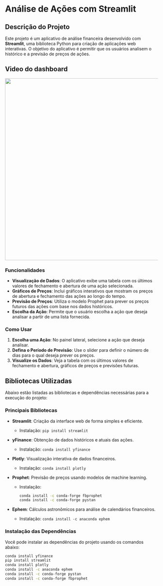 # Análise de Ações com Streamlit

## Descrição do Projeto
Este projeto é um aplicativo de análise financeira desenvolvido com **Streamlit**, uma biblioteca Python para criação de aplicações web interativas. O objetivo do aplicativo é permitir que os usuários analisem o histórico e a previsão de preços de ações.


## Video do dashboard
  <div align="center">
    <img height="600" src="img/dashboard.gif"  />
  </div>


### Funcionalidades

- **Visualização de Dados**: O aplicativo exibe uma tabela com os últimos valores de fechamento e abertura de uma ação selecionada.
- **Gráficos de Preços**: Inclui gráficos interativos que mostram os preços de abertura e fechamento das ações ao longo do tempo.
- **Previsão de Preços**: Utiliza o modelo Prophet para prever os preços futuros das ações com base nos dados históricos.
- **Escolha da Ação**: Permite que o usuário escolha a ação que deseja analisar a partir de uma lista fornecida.

### Como Usar

1. **Escolha uma Ação**: No painel lateral, selecione a ação que deseja analisar.
2. **Defina o Período de Previsão**: Use o slider para definir o número de dias para o qual deseja prever os preços.
3. **Visualize os Dados**: Veja a tabela com os últimos valores de fechamento e abertura, gráficos de preços e previsões futuras.


## Bibliotecas Utilizadas
Abaixo estão listadas as bibliotecas e dependências necessárias para a execução do projeto:

### Principais Bibliotecas

- **Streamlit**: Criação da interface web de forma simples e eficiente.
  - Instalação: `pip install streamlit`
  
- **yFinance**: Obtenção de dados históricos e atuais das ações.
  - Instalação: `conda install yfinance`

- **Plotly**: Visualização interativa de dados financeiros.
  - Instalação: `conda install plotly`

- **Prophet**: Previsão de preços usando modelos de machine learning.
  - Instalação: 
    ```bash
    conda install -c conda-forge fbprophet
    conda install -c conda-forge pystan
    ```

- **Ephem**: Cálculos astronômicos para análise de calendários financeiros.
  - Instalação: `conda install -c anaconda ephem`

### Instalação das Dependências

Você pode instalar as dependências do projeto usando os comandos abaixo:

```bash
conda install yfinance
pip install streamlit
conda install plotly
conda install -c anaconda ephem
conda install -c conda-forge pystan
conda install -c conda-forge fbprophet
